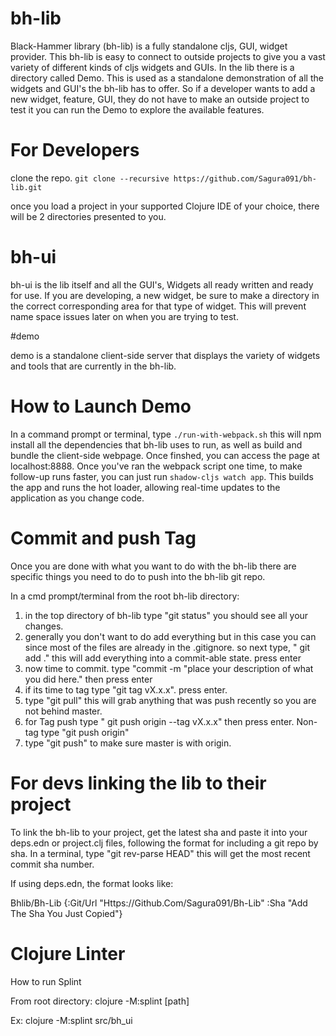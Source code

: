 # bh-lib

Black-Hammer library (bh-lib) is a fully standalone cljs, GUI, widget provider. This bh-lib is easy to connect to outside projects to give you a vast variety of different kinds of cljs widgets and GUIs. In the lib there is a directory called Demo. This is used as a standalone demonstration of all the widgets and GUI's the bh-lib has to offer. So if a developer wants to add a new widget, feature, GUI, they do not have to make an outside project to test it you can run the Demo to explore the available features.

# For Developers

clone the repo. 
`git clone --recursive https://github.com/Sagura091/bh-lib.git`

once you load a project in your supported Clojure IDE of your choice, there will be 2 directories presented to you. 

# bh-ui
bh-ui is the lib itself and all the GUI's, Widgets all ready written and ready for use. If you are developing, a new widget, be sure to make a directory in the correct corresponding area for that type of widget. This will prevent name space issues later on when you are trying to test. 

#demo

demo is a standalone client-side server that displays the variety of widgets and tools that are currently in the bh-lib. 


# How to Launch Demo

In a command prompt or terminal, type `./run-with-webpack.sh` this will npm install all the dependencies that bh-lib uses to run, as well as build and bundle the client-side webpage.  Once finshed, you can access the page at localhost:8888.  Once you've ran the webpack script one time, to make follow-up runs faster, you can just run `shadow-cljs watch app`.  This builds the app and runs the hot loader, allowing real-time updates to the application as you change code.


# Commit and push Tag

Once you are done with what you want to do with the bh-lib there are specific things you need to do to push into the bh-lib git repo. 

In a cmd prompt/terminal from the root bh-lib directory: 

1) in the top directory of bh-lib type "git status" you should see all your changes. 
2) generally you don't want to do add everything but in this case you can since most of the files are already in the .gitignore. so next type, " git add ." this will add everything into a commit-able state. press enter
3) now time to commit. type "commit -m "place your description of what you did here." then press enter
4) if its time to tag type "git tag vX.x.x". press enter.
5) type "git pull" this will grab anything that was push recently so you are not behind master.
6) for Tag push type " git push origin --tag vX.x.x" then press enter. Non-tag type "git push origin"
7) type "git push" to make sure master is with origin.


# For devs linking the lib to their project

To link the bh-lib to your project, get the latest sha and paste it into your deps.edn or project.clj files, following the format for including a git repo by sha. In a terminal, type "git rev-parse HEAD" this will get the most recent commit sha number.

If using deps.edn, the format looks like: 
 
Bhlib/Bh-Lib                                  {:Git/Url "Https://Github.Com/Sagura091/Bh-Lib"
                                               :Sha     "Add The Sha You Just Copied"} 
                                               
 



# Clojure Linter

How to run Splint

From root directory:  clojure -M:splint [path]

Ex:  clojure -M:splint src/bh_ui




